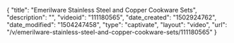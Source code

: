 {
    "title": "Emerilware Stainless Steel and Copper Cookware Sets",
    "description": "",
    "videoid": "111180565",
    "date_created": "1502924762",
    "date_modified": "1504247458",
    "type": "captivate",
    "layout": "video",
    "url": "\/v\/emerilware-stainless-steel-and-copper-cookware-sets\/111180565"
}